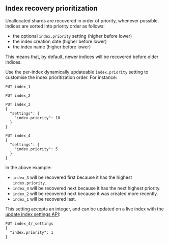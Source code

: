 ## Index recovery prioritization

Unallocated shards are recovered in order of priority, whenever possible. Indices are sorted into priority order as follows:

  * the optional `index.priority` setting (higher before lower) 
  * the index creation date (higher before lower) 
  * the index name (higher before lower) 



This means that, by default, newer indices will be recovered before older indices.

Use the per-index dynamically updateable `index.priority` setting to customise the index prioritization order. For instance:
    
    
    PUT index_1
    
    PUT index_2
    
    PUT index_3
    {
      "settings": {
        "index.priority": 10
      }
    }
    
    PUT index_4
    {
      "settings": {
        "index.priority": 5
      }
    }

In the above example:

  * `index_3` will be recovered first because it has the highest `index.priority`. 
  * `index_4` will be recovered next because it has the next highest priority. 
  * `index_2` will be recovered next because it was created more recently. 
  * `index_1` will be recovered last. 



This setting accepts an integer, and can be updated on a live index with the [update index settings API](indices-update-settings.html "Update Indices Settings"):
    
    
    PUT index_4/_settings
    {
      "index.priority": 1
    }

